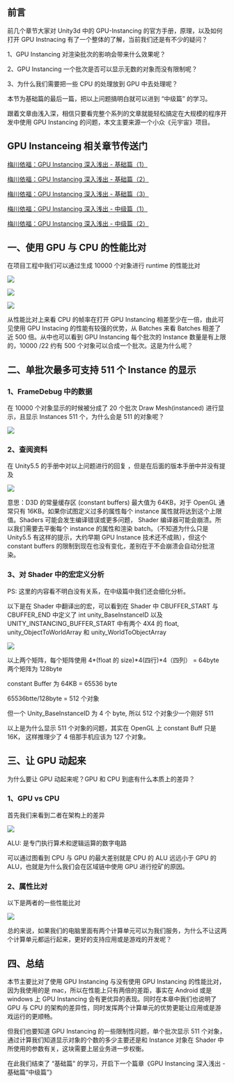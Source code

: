 ## 前言

前几个章节大家对 Unity3d 中的 GPU-Instancing 的官方手册，原理，以及如何打开 GPU Instnacing 有了一个整体的了解，当前我们还是有不少的疑问？

1、GPU Instancing 对渲染批次的影响会带来什么效果呢？

2、GPU Instancing 一个批次是否可以显示无数的对象而没有限制呢？

3、为什么我们需要把一些 CPU 的处理放到 GPU 中去处理呢？

本节为基础篇的最后一篇，把以上问题搞明白就可以进到 “中级篇” 的学习。

跟着文章由浅入深，相信只要看完整个系列的文章就能轻松搞定在大规模的程序开发中使用 GPU Instancing 的问题，本文主要来源一个小众《元宇宙》项目。

## GPU Instanceing 相关章节传送门

[梅川依福：GPU Instancing 深入浅出 - 基础篇（1）](https://zhuanlan.zhihu.com/p/523702434)

[梅川依福：GPU Instancing 深入浅出 - 基础篇（2）](https://zhuanlan.zhihu.com/p/523765931)

[梅川依福：GPU Instancing 深入浅出 - 基础篇（3）](https://zhuanlan.zhihu.com/p/523924945)

[梅川依福：GPU Instancing 深入浅出 - 中级篇（1）](https://zhuanlan.zhihu.com/p/524195324)

[梅川依福：GPU Instancing 深入浅出 - 中级篇（2）](https://zhuanlan.zhihu.com/p/524285662)  

## 一、使用 GPU 与 CPU 的性能比对

在项目工程中我们可以通过生成 10000 个对象进行 runtime 的性能比对

![](<images/1686897366763.png>)

![](<images/1686897366796.png>)

![](<images/1686897366836.png>)

从性能比对上来看 CPU 的帧率在打开 GPU Instancing 相差至少在一倍，由此可见使用 GPU Instacing 的性能有较强的优势，从 Batches 来看 Batches 相差了近 500 倍。从中也可以看到 GPU Instancing 每个批次的 Instance 数量是有上限的，10000 /22 约有 500 个对象可以合成一个批次。这是为什么呢？

## 二、单批次最多可支持 511 个 Instance 的显示

### 1、FrameDebug 中的数据

在 10000 个对象显示的时候被分成了 20 个批次 Draw Mesh(instanced) 进行显示，且显示 Instances 511 个，为什么会是 511 的对象呢？

![](<images/1686897366873.png>)

### 2、查阅资料

在 Unity5.5 的手册中对以上问题进行的回复 ，但是在后面的版本手册中并没有提及

![](<images/1686897366904.png>)

意思：D3D 的常量缓存区 (constant buffers) 最大值为 64KB，对于 OpenGL 通常只有 16KB。如果你试图定义过多的属性每个 instance 属性就将达到这个上限值。Shaders 可能会发生编译错误或更多问题， Shader 编译器可能会崩溃。所以我们需要去平衡每个 instance 的属性和渲染 batch。（不知道为什么只是 Unity5.5 有这样的提示，大约早期 GPU Instance 技术还不成熟），但这个 constant buffers 的限制到现在也没有变化，差别在于不会崩溃会自动分批渲染。

### 3、对 Shader 中的宏定义分析

PS: 这里的内容看不明白没有关系，在中级篇中我们还会细化分析。

以下是在 Shader 中翻译出的宏，可以看到在 Shader 中 CBUFFER_START 与 CBUFFER_END 中定义了 int unity_BaseInstanceID 以及 UNITY_INSTANCING_BUFFER_START 中有两个 4X4 的 float, unity_ObjectToWorldArray 和 unity_WorldToObjectArray

![](<images/1686897366991.png>)

以上两个矩阵，每个矩阵使用 4*(float 的 size)*4(四行)*4（四列） = 64byte 两个矩阵为 128byte

constant Buffer 为 64KB = 65536 byte

65536btte/128byte = 512 个对象

但一个 Unity_BaseInstanceID 为 4 个 byte, 所以 512 个对象少一个刚好 511

以上是为什么显示 511 个对象的问题，其实在 OpenGL 上 constant Buff 只是 16K， 这样推理少了 4 倍那手机应该为 127 个对象。

## 三、让 GPU 动起来

为什么要让 GPU 动起来呢？GPU 和 CPU 到底有什么本质上的差异？

### 1、GPU vs CPU

首先我们来看到二者在架构上的差异  

![](<images/1686897367029.png>)

ALU: 是专门执行算术和逻辑运算的数字电路

可以通过图看到 CPU 与 GPU 的最大差别就是 CPU 的 ALU 远远小于 GPU 的 ALU，也就是为什么我们会在区域链中使用 GPU 进行挖矿的原因。

### 2、属性比对

以下是两者的一些性能比对

![](<images/1686897367066.png>)

总的来说，如果我们的电脑里面有两个计算单元可以为我们服务，为什么不让这两个计算单元都运行起来，更好的支持应用或是游戏的开发呢？  

## 四、总结

本节主要比对了使用 GPU Instancing 与没有使用 GPU Instancing 的性能比对，因为我使用的是 mac，所以在性能上只有两倍的差距，事实在 Android 或是 windows 上 GPU Instancing 会有更优异的表现。同时在本章中我们也说明了 GPU 与 CPU 的架构的差异性，同时发挥两个计算单元的优势更能让应用或是游戏运行的更顺畅。

但我们也要知道 GPU Instancing 的一些限制性问题，单个批次显示 511 个对象，通过计算我们知道显示对象的个数的多少主要还是和 Instance 对象在 Shader 中所使用的参数有关，这块需要上层业务进一步权衡。

在此我们结束了 “基础篇” 的学习，开启下一个篇章《GPU Instancing 深入浅出 - 基础篇“中级篇”》